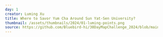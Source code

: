 ```yaml
---
day: 1
creator: Luming Xu
title: Where to Savor Yum Cha Around Sun Yat-Sen University?
thumbnail: /assets/thumbnails/2024/01-luming-points.png
source: https://github.com/Bluebird-hi/30DayMapChallenge_2024/blob/main/01-Points/01-Points.R
---
```

